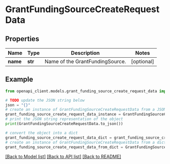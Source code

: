 # GrantFundingSourceCreateRequestData


## Properties

Name | Type | Description | Notes
------------ | ------------- | ------------- | -------------
**name** | **str** | Name of the GrantFundingSource. | [optional] 

## Example

```python
from openapi_client.models.grant_funding_source_create_request_data import GrantFundingSourceCreateRequestData

# TODO update the JSON string below
json = "{}"
# create an instance of GrantFundingSourceCreateRequestData from a JSON string
grant_funding_source_create_request_data_instance = GrantFundingSourceCreateRequestData.from_json(json)
# print the JSON string representation of the object
print(GrantFundingSourceCreateRequestData.to_json())

# convert the object into a dict
grant_funding_source_create_request_data_dict = grant_funding_source_create_request_data_instance.to_dict()
# create an instance of GrantFundingSourceCreateRequestData from a dict
grant_funding_source_create_request_data_from_dict = GrantFundingSourceCreateRequestData.from_dict(grant_funding_source_create_request_data_dict)
```
[[Back to Model list]](../README.md#documentation-for-models) [[Back to API list]](../README.md#documentation-for-api-endpoints) [[Back to README]](../README.md)


